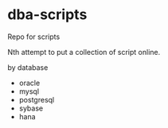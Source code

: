 # dba-scripts
Repo for scripts

Nth attempt to put a collection of script online.

by database
- oracle
- mysql
- postgresql
- sybase
- hana
